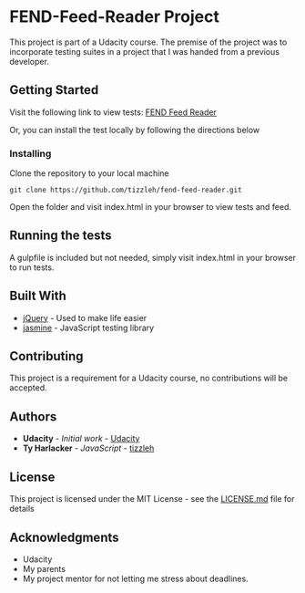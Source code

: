 # FEND-Feed-Reader Project

This project is part of a Udacity course. The premise of the project was to incorporate testing suites in a project that I was handed from a previous developer.

## Getting Started
Visit the following link to view tests: [FEND Feed Reader](https://tizzleh.github.io/fend-feed-reader/)

Or, you can install the test locally by following the directions below

### Installing

Clone the repository to your local machine

```
git clone https://github.com/tizzleh/fend-feed-reader.git
```
Open the folder and visit index.html in your browser to view tests and feed.


## Running the tests
A gulpfile is included but not needed, simply visit index.html in your browser to run tests.


## Built With
* [jQuery](https://github.com/jquery/jquery) - Used to make life easier
* [jasmine](https://github.com/jasmine/jasmine) - JavaScript testing library

## Contributing

This project is a requirement for a Udacity course, no contributions will be accepted.

## Authors

* **Udacity** - *Initial work* - [Udacity](https://github.com/udacity)
* **Ty Harlacker** - *JavaScript* - [tizzleh](https://github.com/tizzleh)

## License

This project is licensed under the MIT License - see the [LICENSE.md](LICENSE.md) file for details

## Acknowledgments

* Udacity
* My parents
* My project mentor for not letting me stress about deadlines.

